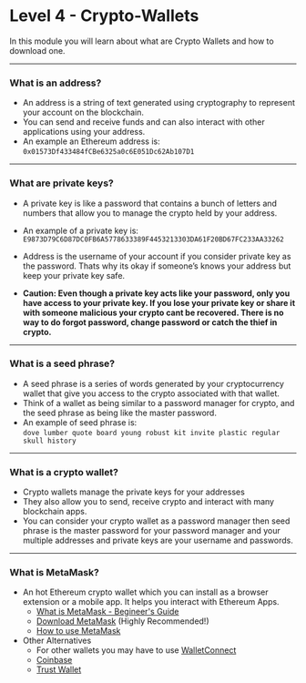 # Level 4 - Crypto-Wallets

In this module you will learn about what are Crypto Wallets and how to download one. <br>

---

### What is an address?

- An address is a string of text generated using cryptography to represent your account on the blockchain.
- You can send and receive funds and can also interact with other applications using your address.
- An example an Ethereum address is: `0x01573Df433484fCBe6325a0c6E051Dc62Ab107D1`

---

### What are private keys?

- A private key is like a password that contains a bunch of letters and numbers that allow you to manage the crypto held by your address.
- An example of a private key is: `E9873D79C6D87DC0FB6A5778633389F4453213303DA61F20BD67FC233AA33262`
- Address is the username of your account if you consider private key as the password. Thats why its okay if someone’s knows your address but keep your private key safe.

- <b> Caution: Even though a private key acts like your password, only you have access to your private key. If you lose your private key or share it with someone malicious your crypto cant be recovered. There is no way to do forgot password, change password or catch the thief in crypto. </b>

---

### What is a seed phrase?

- A seed phrase is a series of words generated by your cryptocurrency wallet that give you access to the crypto associated with that wallet.
- Think of a wallet as being similar to a password manager for crypto, and the seed phrase as being like the master password.
- An example of seed phrase is: <br>
  `dove lumber quote board young robust kit invite plastic regular skull history`

---

### What is a crypto wallet?

- Crypto wallets manage the private keys for your addresses
- They also allow you to send, receive crypto and interact with many blockchain apps.
- You can consider your crypto wallet as a password manager then seed phrase is the master password for your password manager and your multiple addresses and private keys are your username and passwords.

---

### What is MetaMask?

- An hot Ethereum crypto wallet which you can install as a browser extension or a mobile app. It helps you interact with Ethereum Apps.
  - [What is MetaMask - Begineer's Guide](https://medium.com/@decryptmedia/metamask-the-beginners-guide-6111143f2581)
  - [Download MetaMask](https://metamask.io/download.html) (Highly Recommended!)
  - [How to use MetaMask](https://www.youtube.com/watch?v=yWfZnjkhhhg)
- Other Alternatives 
  - For other wallets you may have to use [WalletConnect](https://walletconnect.com/)
  - [Coinbase](https://www.coinbase.com/)
  - [Trust Wallet](https://trustwallet.com/)
